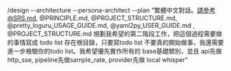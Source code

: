/design --architecture --persona-architect  --plan "繁體中文對話。請參考@SRS.md, @PRINCIPLE.md, 
@PROJECT_STRUCTURE.md, @pretty_loguru_USAGE_GUIDE.md, @yaml2py_USER_GUIDE.md , @PROJECT_STRUCTURE.md 
規劃我希望的第二階段工作，把這個過程需要做的事情寫成 todo list 存在根目錄，只要寫todo list 
不要真的開始做事，我還需要進一步檢驗你的todo list。我希望優先實作所有的 base基礎類別，並且 api先做 http_sse, 
pipeline先做sample_rate, provider先做 local whisper"